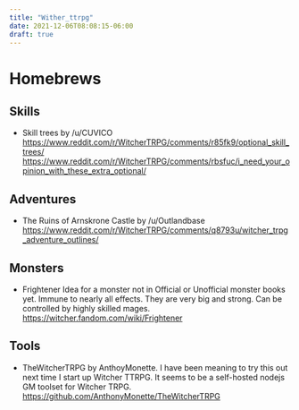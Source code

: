 ```yaml
---
title: "Wither_ttrpg"
date: 2021-12-06T08:08:15-06:00
draft: true
---
```


# Homebrews

## Skills
* Skill trees by /u/CUVICO
https://www.reddit.com/r/WitcherTRPG/comments/r85fk9/optional_skill_trees/
https://www.reddit.com/r/WitcherTRPG/comments/rbsfuc/i_need_your_opinion_with_these_extra_optional/



## Adventures

* The Ruins of Arnskrone Castle
by /u/Outlandbase
https://www.reddit.com/r/WitcherTRPG/comments/q8793u/witcher_trpg_adventure_outlines/

## Monsters

* Frightener
Idea for a monster not in Official or Unofficial monster books yet. Immune to nearly all effects. They are very big and strong. Can be controlled by highly skilled mages.
https://witcher.fandom.com/wiki/Frightener

## Tools

* TheWitcherTRPG
by AnthoyMonette. I have been meaning to try this out next time I start up Witcher TTRPG. It seems to be a self-hosted nodejs GM toolset for Witcher TRPG.
https://github.com/AnthonyMonette/TheWitcherTRPG
